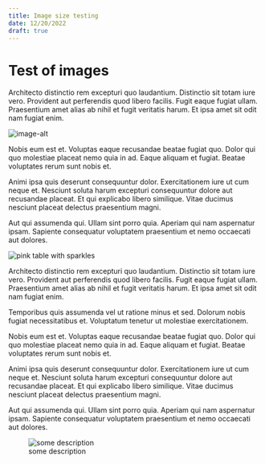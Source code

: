 ```yaml
---
title: Image size testing
date: 12/20/2022
draft: true
---
```


# Test of images

Architecto distinctio rem excepturi quo laudantium. Distinctio sit totam iure vero. Provident aut perferendis quod libero facilis. Fugit eaque fugiat ullam. Praesentium amet alias ab nihil et fugit veritatis harum. Et ipsa amet sit odit nam fugiat enim.

![image-alt](https://unsplash.com/photos/b08_zpeBMC8/download?ixid=MnwxMjA3fDB8MXxhbGx8Mnx8fHx8fDJ8fDE2NzE1NDg0NjE&force=true)

Nobis eum est et. Voluptas eaque recusandae beatae fugiat quo. Dolor qui quo molestiae placeat nemo quia in ad. Eaque aliquam et fugiat. Beatae voluptates rerum sunt nobis et.

Animi ipsa quis deserunt consequuntur dolor. Exercitationem iure ut cum neque et. Nesciunt soluta harum excepturi consequuntur dolore aut recusandae placeat. Et qui explicabo libero similique. Vitae ducimus nesciunt placeat delectus praesentium magni.

Aut qui assumenda qui. Ullam sint porro quia. Aperiam qui nam aspernatur ipsam. Sapiente consequatur voluptatem praesentium et nemo occaecati aut dolores.

![pink table with sparkles](https://plus.unsplash.com/premium_photo-1661477577453-2736f4c0acf6?ixlib=rb-4.0.3&ixid=MnwxMjA3fDB8MHxwaG90by1wYWdlfHx8fGVufDB8fHx8&auto=format&fit=crop&w=1631&q=80)

Architecto distinctio rem excepturi quo laudantium. Distinctio sit totam iure vero. Provident aut perferendis quod libero facilis. Fugit eaque fugiat ullam. Praesentium amet alias ab nihil et fugit veritatis harum. Et ipsa amet sit odit nam fugiat enim.

Temporibus quis assumenda vel ut ratione minus et sed. Dolorum nobis fugiat necessitatibus et. Voluptatum tenetur ut molestiae exercitationem.

Nobis eum est et. Voluptas eaque recusandae beatae fugiat quo. Dolor qui quo molestiae placeat nemo quia in ad. Eaque aliquam et fugiat. Beatae voluptates rerum sunt nobis et.

Animi ipsa quis deserunt consequuntur dolor. Exercitationem iure ut cum neque et. Nesciunt soluta harum excepturi consequuntur dolore aut recusandae placeat. Et qui explicabo libero similique. Vitae ducimus nesciunt placeat delectus praesentium magni.

Aut qui assumenda qui. Ullam sint porro quia. Aperiam qui nam aspernatur ipsam. Sapiente consequatur voluptatem praesentium et nemo occaecati aut dolores.

<figure>
  <img src="https://images.unsplash.com/photo-1578146104288-e3728a3dd1ab?ixlib=rb-4.0.3&ixid=MnwxMjA3fDB8MHxwaG90by1wYWdlfHx8fGVufDB8fHx8&auto=format&fit=crop&w=1170&q=80" alt="some description" />
  <figcaption>some description</figcaption>
</figure>
